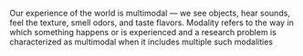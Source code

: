Our experience of the world is multimodal — we see objects, hear sounds, feel the texture, smell odors, and taste flavors. Modality refers to the way in which something happens or is experienced and a research problem is characterized as multimodal when it includes multiple such modalities